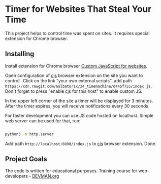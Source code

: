 # Timer for Websites That Steal Your Time

This project helps to control time was spent on sites. It requires special extension for Chrome browser.

## Installing

Install extension for Chrome browser [Custom JavaScript for websites](https://chrome.google.com/webstore/detail/custom-javascript-for-web/poakhlngfciodnhlhhgnaaelnpjljija).

Open configuration of [cjs](https://chrome.google.com/webstore/detail/custom-javascript-for-web/poakhlngfciodnhlhhgnaaelnpjljija)
browser extension on the site you want to controll. Click on the link "your own external scripts",
add path `https://cdn.rawgit.com/Galbator1x/34_timemachine/d445f755/index.js`.
Don\`t forget to press "enable cjs for this host" to enable custom JS.

In the upper left corner of the site a timer will be displayed for 3 minutes.
After the timer expires, you will receive notifications every 30 seconds.

For faster development you can use JS code hosted on localhost. Simple web server can be used for that, run:

```bash

python3 -m http.server
```

Add path `http://localhost:8000/index.js` to [cjs](https://chrome.google.com/webstore/detail/custom-javascript-for-web/poakhlngfciodnhlhhgnaaelnpjljija) browser extension. Done.


## Project Goals

The code is written for educational purposes. Training course for web-developers - [DEVMAN.org](https://devman.org)
